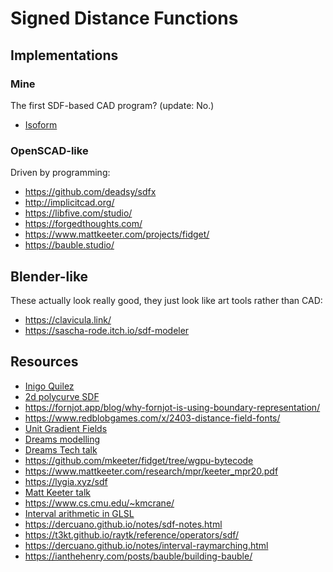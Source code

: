 # Signed Distance Functions

## Implementations

### Mine

The first SDF-based CAD program? (update: No.)

 * [Isoform](https://github.com/jes/isoform)

### OpenSCAD-like

Driven by programming:

 * https://github.com/deadsy/sdfx
 * http://implicitcad.org/
 * https://libfive.com/studio/
 * https://forgedthoughts.com/
 * https://www.mattkeeter.com/projects/fidget/
 * https://bauble.studio/

## Blender-like

These actually look really good, they just look like art tools rather than CAD:

 * https://clavicula.link/
 * https://sascha-rode.itch.io/sdf-modeler

## Resources

 * [Inigo Quilez](https://iquilezles.org/articles/)
 * [2d polycurve SDF](https://www.shadertoy.com/view/3t33WH)
 * https://fornjot.app/blog/why-fornjot-is-using-boundary-representation/
 * https://www.redblobgames.com/x/2403-distance-field-fonts/
 * [Unit Gradient Fields](https://www.blakecourter.com/2023/06/03/foreword.html)
 * [Dreams modelling](https://www.youtube.com/watch?v=mVfeeuuw83Q)
 * [Dreams Tech talk](https://www.youtube.com/watch?v=u9KNtnCZDMI)
 * https://github.com/mkeeter/fidget/tree/wgpu-bytecode
 * https://www.mattkeeter.com/research/mpr/keeter_mpr20.pdf
 * https://lygia.xyz/sdf
 * [Matt Keeter talk](https://www.youtube.com/watch?v=UxGxsGnbyJ4)
 * https://www.cs.cmu.edu/~kmcrane/
 * [Interval arithmetic in GLSL](https://www.shadertoy.com/view/lssSWH)
 * https://dercuano.github.io/notes/sdf-notes.html
 * https://t3kt.github.io/raytk/reference/operators/sdf/
 * https://dercuano.github.io/notes/interval-raymarching.html
 * https://ianthehenry.com/posts/bauble/building-bauble/

